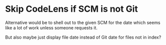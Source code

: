 # Skip CodeLens if SCM is not Git

Alternative would be to shell out to the given SCM for the date which seems like a lot of work unless someone requests it.

But also maybe just display file date instead of Git date for files not in index?
